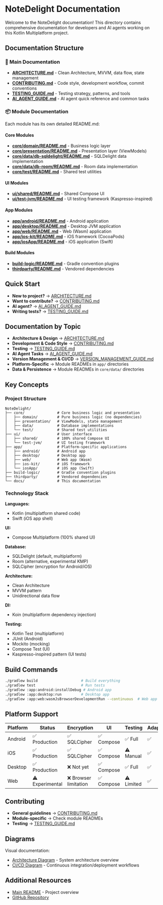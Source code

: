 # NoteDelight Documentation

Welcome to the NoteDelight documentation! This directory contains comprehensive documentation for developers and AI agents working on this Kotlin Multiplatform project.

## Documentation Structure

### 📖 Main Documentation

- **[ARCHITECTURE.md](ARCHITECTURE.md)** - Clean Architecture, MVVM, data flow, state management
- **[CONTRIBUTING.md](../CONTRIBUTING.md)** - Code style, development workflow, commit conventions
- **[TESTING_GUIDE.md](TESTING_GUIDE.md)** - Testing strategy, patterns, and tools
- **[AI_AGENT_GUIDE.md](AI_AGENT_GUIDE.md)** - AI agent quick reference and common tasks

### 📦 Module Documentation

Each module has its own detailed README.md:

#### Core Modules
- **[core/domain/README.md](../core/domain/README.md)** - Business logic layer
- **[core/presentation/README.md](../core/presentation/README.md)** - Presentation layer (ViewModels)
- **[core/data/db-sqldelight/README.md](../core/data/db-sqldelight/README.md)** - SQLDelight data implementation
- **[core/data/db-room/README.md](../core/data/db-room/README.md)** - Room data implementation
- **[core/test/README.md](../core/test/README.md)** - Shared test utilities

#### UI Modules
- **[ui/shared/README.md](../ui/shared/README.md)** - Shared Compose UI
- **[ui/test-jvm/README.md](../ui/test-jvm/README.md)** - UI testing framework (Kaspresso-inspired)

#### App Modules
- **[app/android/README.md](../app/android/README.md)** - Android application
- **[app/desktop/README.md](../app/desktop/README.md)** - Desktop JVM application
- **[app/web/README.md](../app/web/README.md)** - Web (Wasm) application
- **[app/ios-kit/README.md](../app/ios-kit/README.md)** - iOS framework (CocoaPods)
- **[app/iosApp/README.md](../app/iosApp/README.md)** - iOS application (Swift)

#### Build Modules
- **[build-logic/README.md](../build-logic/README.md)** - Gradle convention plugins
- **[thirdparty/README.md](../thirdparty/README.md)** - Vendored dependencies

## Quick Start

- **New to project?** → [ARCHITECTURE.md](ARCHITECTURE.md)
- **Want to contribute?** → [CONTRIBUTING.md](../CONTRIBUTING.md)
- **AI agent?** → [AI_AGENT_GUIDE.md](AI_AGENT_GUIDE.md)
- **Writing tests?** → [TESTING_GUIDE.md](TESTING_GUIDE.md)

## Documentation by Topic

- **Architecture & Design** → [ARCHITECTURE.md](ARCHITECTURE.md)
- **Development & Code Style** → [CONTRIBUTING.md](../CONTRIBUTING.md)
- **Testing** → [TESTING_GUIDE.md](TESTING_GUIDE.md)
- **AI Agent Tasks** → [AI_AGENT_GUIDE.md](AI_AGENT_GUIDE.md)
- **Version Management & CI/CD** → [VERSION_MANAGEMENT_GUIDE.md](VERSION_MANAGEMENT_GUIDE.md)
- **Platform-Specific** → Module READMEs in `app/` directories
- **Data & Persistence** → Module READMEs in `core/data/` directories

## Key Concepts

### Project Structure
```
NoteDelight/
├── core/               # Core business logic and presentation
│   ├── domain/         # Pure business logic (no dependencies)
│   ├── presentation/   # ViewModels, state management
│   ├── data/           # Database implementations
│   └── test/           # Shared test utilities
├── ui/                 # User interface
│   ├── shared/         # 100% shared Compose UI
│   └── test-jvm/       # UI testing framework
├── app/                # Platform-specific applications
│   ├── android/        # Android app
│   ├── desktop/        # Desktop app
│   ├── web/            # Web app (Wasm)
│   ├── ios-kit/        # iOS framework
│   └── iosApp/         # iOS app (Swift)
├── build-logic/        # Gradle convention plugins
├── thirdparty/         # Vendored dependencies
└── docs/               # This documentation
```

### Technology Stack

**Languages:**
- Kotlin (multiplatform shared code)
- Swift (iOS app shell)

**UI:**
- Compose Multiplatform (100% shared UI)

**Database:**
- SQLDelight (default, multiplatform)
- Room (alternative, experimental KMP)
- SQLCipher (encryption for Android/iOS)

**Architecture:**
- Clean Architecture
- MVVM pattern
- Unidirectional data flow

**DI:**
- Koin (multiplatform dependency injection)

**Testing:**
- Kotlin Test (multiplatform)
- JUnit (Android)
- Mockito (mocking)
- Compose Test (UI)
- Kaspresso-inspired pattern (UI tests)

## Build Commands

```bash
./gradlew build                    # Build everything
./gradlew test                     # Run tests
./gradlew :app:android:installDebug # Android app
./gradlew :app:desktop:run         # Desktop app
./gradlew :app:web:wasmJsBrowserDevelopmentRun --continuous  # Web app
```

## Platform Support

| Platform | Status | Encryption | UI | Testing | Adaptive |
|----------|--------|------------|----|---------|----------|
| Android  | ✅ Production | ✅ SQLCipher | ✅ Compose | ✅ Full | ✅ |
| iOS      | ✅ Production | ✅ SQLCipher | ✅ Compose | ⚠️ Manual | ✅ |
| Desktop  | ✅ Production | ❌ Not yet | ✅ Compose | ✅ Full | ✅ |
| Web      | ⚠️ Experimental | ❌ Browser limitation | ✅ Compose | ⚠️ Limited | ✅ |

## Contributing

- **General guidelines** → [CONTRIBUTING.md](../CONTRIBUTING.md)
- **Module-specific** → Check module READMEs
- **Testing** → [TESTING_GUIDE.md](TESTING_GUIDE.md)

## Diagrams

Visual documentation:
- [Architecture Diagram](diagrams/architecture.png) - System architecture overview
- [CI/CD Diagram](diagrams/ci_cd.png) - Continuous integration/deployment workflows

## Additional Resources

- [Main README](../README.md) - Project overview
- [GitHub Repository](https://github.com/softartdev/NoteDelight)

